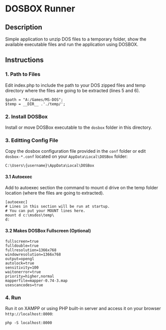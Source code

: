 # DOSBOX Runner

## Description

Simple application to unzip DOS files to a temporary folder, show the available executable files and run the application using DOSBOX.

## Instructions

### 1. Path to Files

Edit index.php to include the path to your DOS zipped files and temp directory where the files are going to be extracted (lines 5 and 6).
```
$path = "A:/Games/MS-DOS";
$temp = __DIR__ .'./temp/';
```

### 2. Install DOSBox
Install or move DOSBox executable to the `dosbox` folder in this directory.

### 3. Editting Config File

Copy the dosbox configuration file provided in the `conf` folder or 
edit `dosbox-*.conf` located on your `AppData\Local\DOSBox` folder:

```
C:\Users\{username}\AppData\Local\DOSBox
```

#### 3.1 Autoexec

Add to autoexec section the command to mount d drive on the temp folder location (where the files are going to extracted).

```
[autoexec]
# Lines in this section will be run at startup.
# You can put your MOUNT lines here.
mount d c:\msdos\temp\
d:
```

#### 3.2 Makes DOSBox Fullscreen (Optional)

```
fullscreen=true
fulldouble=true
fullresolution=1366x768
windowresolution=1366x768
output=opengl
autolock=true
sensitivity=100
waitonerror=true
priority=higher,normal
mapperfile=mapper-0.74-3.map
usescancodes=true
```

### 4. Run

Run it on XAMPP or using PHP built-in server and access it on your browser `http://localhost:8000`:

```
php -S localhost:8000
```
